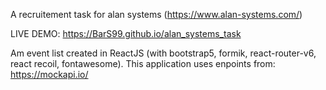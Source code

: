 A recruitement task for alan systems (https://www.alan-systems.com/)

LIVE DEMO: https://BarS99.github.io/alan_systems_task

Am event list created in ReactJS (with bootstrap5, formik, react-router-v6, react recoil, fontawesome). This application uses enpoints from: https://mockapi.io/
